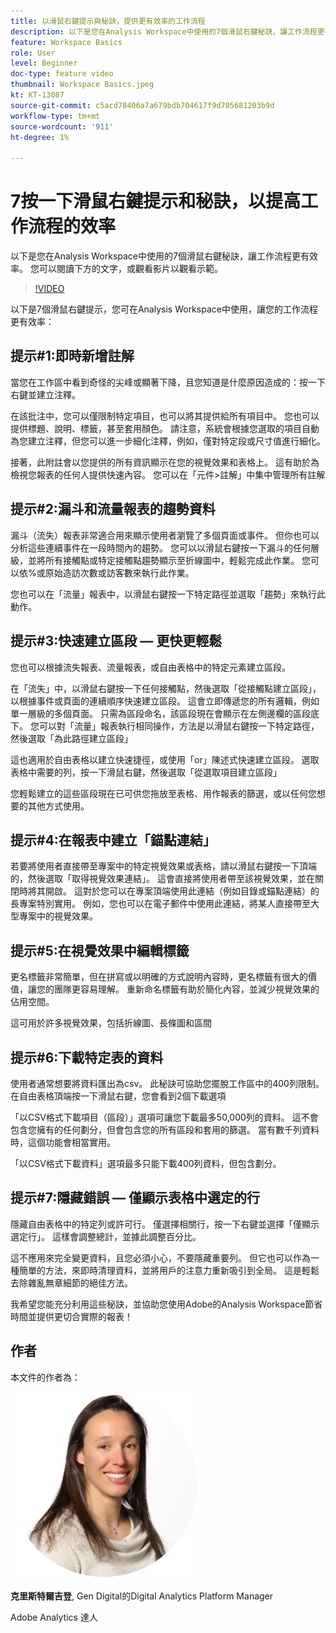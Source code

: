 ```yaml
---
title: 以滑鼠右鍵提示與秘訣，提供更有效率的工作流程
description: 以下是您在Analysis Workspace中使用的7個滑鼠右鍵秘訣，讓工作流程更有效率。
feature: Workspace Basics
role: User
level: Beginner
doc-type: feature video
thumbnail: Workspace Basics.jpeg
kt: KT-13087
source-git-commit: c5acd78406a7a679bdb704617f9d705681203b9d
workflow-type: tm+mt
source-wordcount: '911'
ht-degree: 1%

---
```



# 7按一下滑鼠右鍵提示和秘訣，以提高工作流程的效率

以下是您在Analysis Workspace中使用的7個滑鼠右鍵秘訣，讓工作流程更有效率。 您可以閱讀下方的文字，或觀看影片以觀看示範。

>[!VIDEO](https://video.tv.adobe.com/v/3417736/?quality=12&learn=on)

以下是7個滑鼠右鍵提示，您可在Analysis Workspace中使用，讓您的工作流程更有效率：

## 提示#1:即時新增註解

當您在工作區中看到奇怪的尖峰或顯著下降，且您知道是什麼原因造成的：按一下右鍵並建立注釋。

在該批注中，您可以僅限制特定項目，也可以將其提供給所有項目中。 您也可以提供標題、說明、標籤，甚至套用顏色。 請注意，系統會根據您選取的項目自動為您建立注釋，但您可以進一步細化注釋，例如，僅對特定段或尺寸值進行細化。

接著，此附註會以您提供的所有資訊顯示在您的視覺效果和表格上。 這有助於為檢視您報表的任何人提供快速內容。 您可以在「元件>註解」中集中管理所有註解

## 提示#2:漏斗和流量報表的趨勢資料

漏斗（流失）報表非常適合用來顯示使用者瀏覽了多個頁面或事件。 但你也可以分析這些連續事件在一段時間內的趨勢。 您可以以滑鼠右鍵按一下漏斗的任何層級，並將所有接觸點或特定接觸點趨勢顯示至折線圖中，輕鬆完成此作業。 您可以依%或原始造訪次數或訪客數來執行此作業。

您也可以在「流量」報表中，以滑鼠右鍵按一下特定路徑並選取「趨勢」來執行此動作。

## 提示#3:快速建立區段 — 更快更輕鬆

您也可以根據流失報表、流量報表，或自由表格中的特定元素建立區段。

在「流失」中，以滑鼠右鍵按一下任何接觸點，然後選取「從接觸點建立區段」，以根據事件或頁面的連續順序快速建立區段。 這會立即傳遞您的所有邏輯，例如單一層級的多個頁面。 只需為區段命名，該區段現在會顯示在左側邊欄的區段底下。 您可以對「流量」報表執行相同操作，方法是以滑鼠右鍵按一下特定路徑，然後選取「為此路徑建立區段」

這也適用於自由表格以建立快速捷徑，或使用「or」陳述式快速建立區段。 選取表格中需要的列，按一下滑鼠右鍵，然後選取「從選取項目建立區段」

您輕鬆建立的這些區段現在已可供您拖放至表格、用作報表的篩選，或以任何您想要的其他方式使用。

## 提示#4:在報表中建立「錨點連結」

若要將使用者直接帶至專案中的特定視覺效果或表格，請以滑鼠右鍵按一下頂端的，然後選取「取得視覺效果連結」。 這會直接將使用者帶至該視覺效果，並在關閉時將其開啟。 這對於您可以在專案頂端使用此連結（例如目錄或錨點連結）的長專案特別實用。 例如，您也可以在電子郵件中使用此連結，將某人直接帶至大型專案中的視覺效果。

## 提示#5:在視覺效果中編輯標籤

更名標籤非常簡單，但在拼寫或以明確的方式說明內容時，更名標籤有很大的價值，讓您的團隊更容易理解。 重新命名標籤有助於簡化內容，並減少視覺效果的佔用空間。

這可用於許多視覺效果，包括折線圖、長條圖和區間

## 提示#6:下載特定表的資料

使用者通常想要將資料匯出為csv。 此秘訣可協助您擺脫工作區中的400列限制。 在自由表格頂端按一下滑鼠右鍵，您會看到2個下載選項

「以CSV格式下載項目（區段）」選項可讓您下載最多50,000列的資料。  這不會包含您擁有的任何劃分，但會包含您的所有區段和套用的篩選。 當有數千列資料時，這個功能會相當實用。

「以CSV格式下載資料」選項最多只能下載400列資料，但包含劃分。

## 提示#7:隱藏錯誤 — 僅顯示表格中選定的行

隱藏自由表格中的特定列或許可行。 僅選擇相關行，按一下右鍵並選擇「僅顯示選定行」。 這樣會調整總計，並據此調整百分比。

這不應用來完全變更資料，且您必須小心，不要隱藏重要列。 但它也可以作為一種簡單的方法，來即時清理資料，並將用戶的注意力重新吸引到全局。 這是輕鬆去除雜亂無章細節的絕佳方法。

我希望您能充分利用這些秘訣，並協助您使用Adobe的Analysis Workspace節省時間並提供更切合實際的報表！

## 作者

本文件的作者為：

![Christel Guidon](assets/christel-guidon.jpg)

**克里斯特爾吉登**, Gen Digital的Digital Analytics Platform Manager

Adobe Analytics 達人
